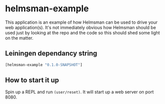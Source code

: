 # helmsman-example

This application is an example of how Helmsman can be used to drive your web
application(s). It's not immediately obvious how Helmsman should be used just by
looking at the repo and the code so this should shed some light on the matter.


## Leiningen dependancy string
```clojure
[helmsman-example "0.1.0-SNAPSHOT"]
```

## How to start it up
Spin up a REPL and run ```(user/reset)```. It will start up a web server on port 8080.
